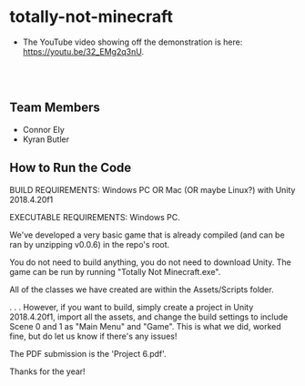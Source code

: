 # totally-not-minecraft
 - The YouTube video showing off the demonstration is here: https://youtu.be/32_EMg2q3nU.




<br/><br/>


## Team Members

- Connor Ely
- Kyran Butler

## How to Run the Code

BUILD REQUIREMENTS:
Windows PC OR Mac (OR maybe Linux?) with Unity 2018.4.20f1

EXECUTABLE REQUIREMENTS:
Windows PC.

We've developed a very basic game that is already compiled (and can be ran by unzipping v0.0.6) in the repo's root.

You do not need to build anything, you do not need to download Unity. The game can be run by running "Totally Not Minecraft.exe".

All of the classes we have created are within the Assets/Scripts folder.

. . . However, if you want to build, simply create a project in Unity 2018.4.20f1, import all the assets, and change the build settings to include Scene 0 and 1 as "Main Menu" and "Game". This is what we did, worked fine, but do let us know if there's any issues!

The PDF submission is the 'Project 6.pdf'.



Thanks for the year!